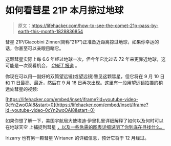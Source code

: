 # 如何看彗星 21P 本月掠过地球

> 原文：<https://lifehacker.com/how-to-see-the-comet-21p-pass-by-earth-this-month-1828836854>

彗星 21P/Giacobini Zinner(简称“21P”)正准备近距离掠过地球，如果你幸运的话，你甚至可以亲眼目睹它。



这颗彗星实际上每 6.6 年经过地球一次，但今年它比过去 72 年来更靠近地球，这可能是一次观看机会， [*CNET* 报道](https://www.cnet.com/how-to/how-to-see-the-bright-comet-21p-giacobini-zinner-making-a-close-pass-by-earth/#ftag=CAD5457c2c) 。

你现在可以用一副好的双筒望远镜(或望远镜)瞥见这颗彗星，但它将在 9 月 10 日和 11 日最亮、最近，然后在 9 月 18 日再次出现。这里有一段用望远镜拍摄的稍远处彗星的视频:

 [https://lifehacker.com/embed/inset/iframe?id=youtube-video-0cYn2woOAI8&start=0](https://lifehacker.com/embed/inset/iframe?id=youtube-video-0cYn2woOAI8&start=0) 

如果你想了解一下，美国宇航局大使埃迪·伊里扎里详细解释了如何以及何时可以在地球天空 上捕捉到彗星 [，以及一些急需的图表详细说明了你到底在寻找什么。](http://earthsky.org/space/2-comets-21p-giacobini-zinner-wirtanen-2018)

Irizarry 也有另一颗彗星 Wirtanen 的详细信息，预计它将于 12 月经过。